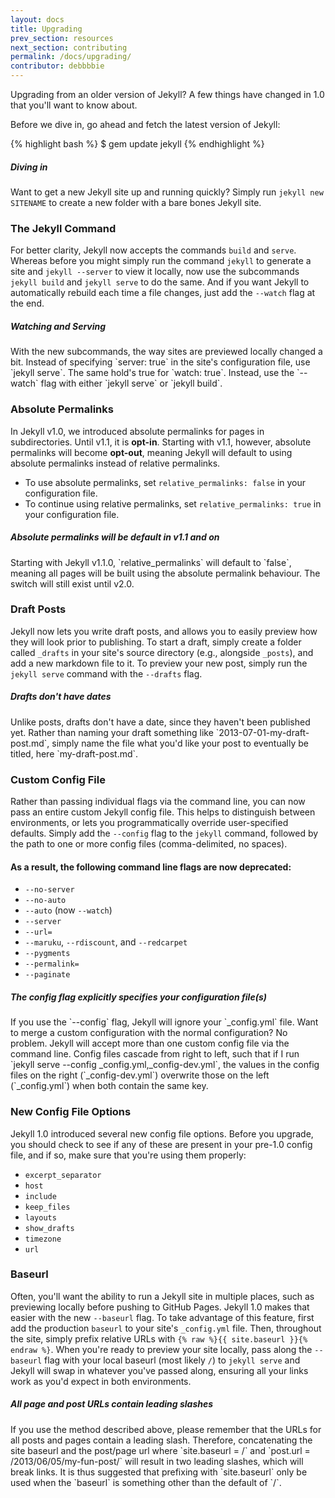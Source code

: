 ```yaml
---
layout: docs
title: Upgrading
prev_section: resources
next_section: contributing
permalink: /docs/upgrading/
contributor: debbbbie
---
```


Upgrading from an older version of Jekyll? A few things have changed in 1.0
that you'll want to know about.

Before we dive in, go ahead and fetch the latest version of Jekyll:

{% highlight bash %}
$ gem update jekyll
{% endhighlight %}

<div class="note feature">
  <h5 markdown="1">Diving in</h5>
  <p markdown="1">Want to get a new Jekyll site up and running quickly? Simply
   run <code>jekyll new SITENAME</code> to create a new folder with a bare bones
   Jekyll site.</p>
</div>

### The Jekyll Command

For better clarity, Jekyll now accepts the commands `build` and `serve`.
Whereas before you might simply run the command `jekyll` to generate a site
and `jekyll --server` to view it locally, now use the subcommands `jekyll build`
and `jekyll serve` to do the same. And if you want Jekyll to automatically
rebuild each time a file changes, just add the `--watch` flag at the end.

<div class="note info">
  <h5>Watching and Serving</h5>
  <p markdown="1">With the new subcommands, the way sites are previewed locally
   changed a bit. Instead of specifying `server: true` in the site's
   configuration file, use `jekyll serve`. The same hold's true for
   `watch: true`. Instead, use the `&#45;&#45;watch` flag with either `jekyll serve`
    or `jekyll build`.</p>
</div>

### Absolute Permalinks

In Jekyll v1.0, we introduced absolute permalinks for pages in subdirectories.
Until v1.1, it is **opt-in**. Starting with v1.1, however, absolute permalinks
will become **opt-out**, meaning Jekyll will default to using absolute permalinks
instead of relative permalinks.

* To use absolute permalinks, set `relative_permalinks: false` in your configuration file.
* To continue using relative permalinks, set `relative_permalinks: true` in your configuration file.

<div class="note warning" id="absolute-permalinks-warning">
  <h5 markdown="1">Absolute permalinks will be default in v1.1 and on</h5>
  <p markdown="1">
    Starting with Jekyll v1.1.0, `relative_permalinks` will default to `false`,
    meaning all pages will be built using the absolute permalink behaviour.
    The switch will still exist until v2.0.
  </p>
</div>

### Draft Posts

Jekyll now lets you write draft posts, and allows you to easily preview how
they will look prior to publishing. To start a draft, simply create a folder
called `_drafts` in your site's source directory (e.g., alongside `_posts`),
and add a new markdown file to it. To preview your new post, simply run the
`jekyll serve` command with the `--drafts` flag.

<div class="note info">
  <h5 markdown="1">Drafts don't have dates</h5>
  <p markdown="1">
    Unlike posts, drafts don't have a date, since they haven't
    been published yet. Rather than naming your draft something like
    `2013-07-01-my-draft-post.md`, simply name the file what you'd like your
    post to eventually be titled, here `my-draft-post.md`.</p>
</div>

### Custom Config File

Rather than passing individual flags via the command line, you can now pass an
entire custom Jekyll config file. This helps to distinguish between
environments, or lets you programmatically override user-specified defaults.
Simply add the `--config` flag to the `jekyll` command, followed by the path
to one or more config files (comma-delimited, no spaces).

#### As a result, the following command line flags are now deprecated:

* `--no-server`
* `--no-auto`
* `--auto` (now `--watch`)
* `--server`
* `--url=`
* `--maruku`, `--rdiscount`, and `--redcarpet`
* `--pygments`
* `--permalink=`
* `--paginate`

<div class="note info">
  <h5>The config flag explicitly specifies your configuration file(s)</h5>
  <p markdown="1">If you use the `&#45;&#45;config` flag, Jekyll will ignore your
    `&#95;config.yml` file. Want to merge a custom configuration with the normal
    configuration? No problem. Jekyll will accept more than one custom config
    file via the command line. Config files cascade from right to left, such
    that if I run `jekyll serve &#45;&#45;config &#95;config.yml,&#95;config-dev.yml`,
    the values in the config files on the right (`&#95;config-dev.yml`) overwrite
    those on the left (`&#95;config.yml`) when both contain the same key.</p>
</div>

### New Config File Options

Jekyll 1.0 introduced several new config file options. Before you upgrade, you
should check to see if any of these are present in your pre-1.0 config file, and
if so, make sure that you're using them properly:

* `excerpt_separator`
* `host`
* `include`
* `keep_files`
* `layouts`
* `show_drafts`
* `timezone`
* `url`

### Baseurl

Often, you'll want the ability to run a Jekyll site in multiple places, such as
previewing locally before pushing to GitHub Pages. Jekyll 1.0 makes that
easier with the new `--baseurl` flag. To take advantage of this feature, first
add the production `baseurl` to your site's `_config.yml` file. Then,
throughout the site, simply prefix relative URLs with `{% raw %}{{ site.baseurl }}{% endraw %}`.
When you're ready to preview your site locally, pass along the `--baseurl` flag
with your local baseurl (most likely `/`) to `jekyll serve` and Jekyll will
swap in whatever you've passed along, ensuring all your links work as you'd
expect in both environments.


<div class="note warning">
  <h5 markdown="1">All page and post URLs contain leading slashes</h5>
  <p markdown="1">If you use the method described above, please remember
  that the URLs for all posts and pages contain a leading slash. Therefore,
  concatenating the site baseurl and the post/page url where
  `site.baseurl = /` and `post.url = /2013/06/05/my-fun-post/` will
  result in two leading slashes, which will break links. It is thus
  suggested that prefixing with `site.baseurl` only be used when the
  `baseurl` is something other than the default of `/`.</p>
</div>
